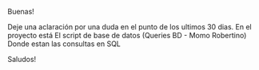 Buenas! 

Deje una aclaración por una duda en el punto de los ultimos 30 dias.
En el proyecto está El script de base de datos (Queries BD - Momo Robertino) Donde estan las consultas en SQL

Saludos!
